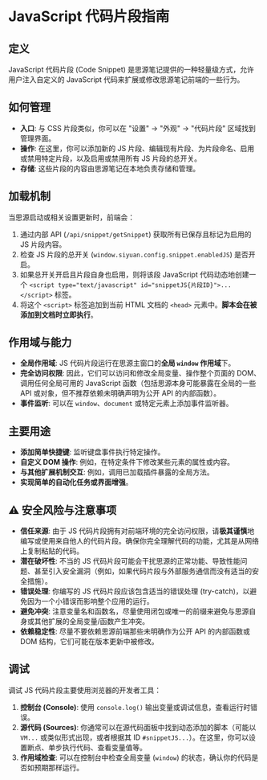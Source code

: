 # JavaScript 代码片段指南

## 定义

JavaScript 代码片段 (Code Snippet) 是思源笔记提供的一种轻量级方式，允许用户注入自定义的 JavaScript 代码来扩展或修改思源笔记前端的一些行为。

## 如何管理

*   **入口**: 与 CSS 片段类似，你可以在 "设置" -> "外观" -> "代码片段" 区域找到管理界面。
*   **操作**: 在这里，你可以添加新的 JS 片段、编辑现有片段、为片段命名、启用或禁用特定片段，以及启用或禁用所有 JS 片段的总开关。
*   **存储**: 这些片段的内容由思源笔记在本地负责存储和管理。

## 加载机制

当思源启动或相关设置更新时，前端会：
1.  通过内部 API (`/api/snippet/getSnippet`) 获取所有已保存且标记为启用的 JS 片段内容。
2.  检查 JS 片段的总开关 (`window.siyuan.config.snippet.enabledJS`) 是否开启。
3.  如果总开关开启且片段自身也启用，则将该段 JavaScript 代码动态地创建一个 `<script type="text/javascript" id="snippetJS{片段ID}">...</script>` 标签。
4.  将这个 `<script>` 标签追加到当前 HTML 文档的 `<head>` 元素中。**脚本会在被添加到文档时立即执行**。

## 作用域与能力

*   **全局作用域**: JS 代码片段运行在思源主窗口的**全局 `window` 作用域**下。
*   **完全访问权限**: 因此，它们可以访问和修改全局变量、操作整个页面的 DOM、调用任何全局可用的 JavaScript 函数（包括思源本身可能暴露在全局的一些 API 或对象，但不推荐依赖未明确声明为公开 API 的内部函数）。
*   **事件监听**: 可以在 `window`、`document` 或特定元素上添加事件监听器。

## 主要用途

*   **添加简单快捷键**: 监听键盘事件执行特定操作。
*   **自定义 DOM 操作**: 例如，在特定条件下修改某些元素的属性或内容。
*   **与其他扩展机制交互**: 例如，调用已加载插件暴露的全局方法。
*   **实现简单的自动化任务或界面增强**。

## ⚠️ 安全风险与注意事项

*   **信任来源**: 由于 JS 代码片段拥有对前端环境的完全访问权限，请**极其谨慎**地编写或使用来自他人的代码片段。确保你完全理解代码的功能，尤其是从网络上复制粘贴的代码。
*   **潜在破坏性**: 不当的 JS 代码片段可能会干扰思源的正常功能、导致性能问题、甚至引入安全漏洞（例如，如果代码片段与外部服务通信而没有适当的安全措施）。
*   **错误处理**: 你编写的 JS 代码片段应该包含适当的错误处理 (try-catch)，以避免因为一个小错误而影响整个应用的运行。
*   **避免冲突**: 注意变量名和函数名，尽量使用闭包或唯一的前缀来避免与思源自身或其他扩展的全局变量/函数产生冲突。
*   **依赖稳定性**: 尽量不要依赖思源前端那些未明确作为公开 API 的内部函数或 DOM 结构，它们可能在版本更新中被修改。

## 调试

调试 JS 代码片段主要使用浏览器的开发者工具：

1.  **控制台 (Console)**: 使用 `console.log()` 输出变量或调试信息，查看运行时错误。
2.  **源代码 (Sources)**: 你通常可以在源代码面板中找到动态添加的脚本（可能以 `VM...` 或类似形式出现，或者根据其 ID `#snippetJS...`）。在这里，你可以设置断点、单步执行代码、查看变量值等。
3.  **作用域检查**: 可以在控制台中检查全局变量 (`window`) 的状态，确认你的代码是否如预期那样运行。 